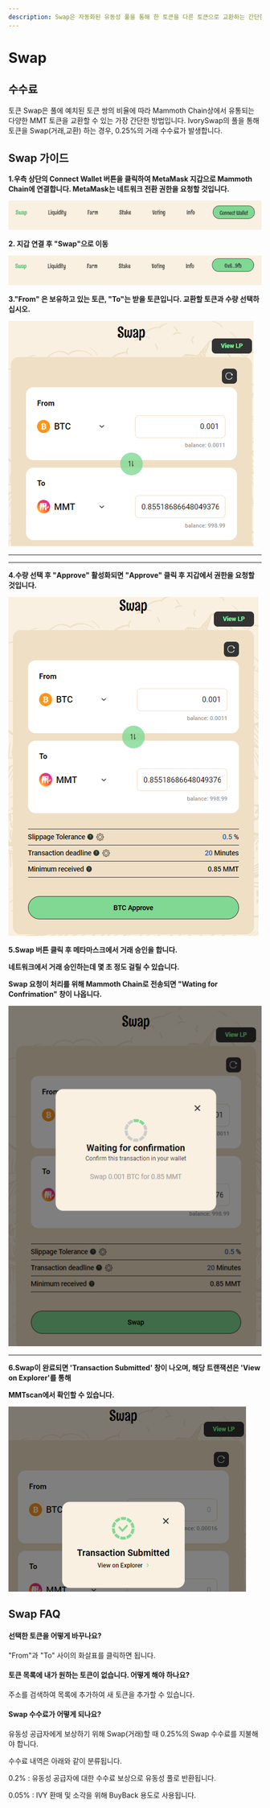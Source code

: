 ```yaml
---
description: Swap은 자동화된 유동성 풀을 통해 한 토큰을 다른 토큰으로 교환하는 간단한 방법입니다.
---
```


# Swap

## 수수료

토큰 Swap은 풀에 예치된 토큰 쌍의 비율에 따라 Mammoth Chain상에서 유통되는 다양한 MMT 토큰을 교환할 수 있는 가장 간단한 방법입니다. IvorySwap의 풀을 통해 토큰을 Swap(거래,교환) 하는 경우, 0.25%의 거래 수수료가 발생합니다.

## Swap 가이드



**1.우측 상단의 Connect Wallet 버튼을 클릭하여 MetaMask 지갑으로 Mammoth Chain에 연결합니다. MetaMask는 네트워크 전환 권한을 요청할 것입니다.**

![](<../.gitbook/assets/image (28).png>)

**2. 지갑 연결 후 "Swap"으로 이동**

![](<../.gitbook/assets/image (42).png>)

**3."From" 은 보유하고 있는 토큰,  "To"는 받을 토큰입니다. 교환할 토큰과 수량 선택하십시오.**

![](<../.gitbook/assets/image (16) (2).png>)

****

****

**4.수량 선택 후 "Approve" 활성화되면 "Approve" 클릭 후 지갑에서 권한을 요청할 것입니다.**

!["Approve" 승인 후 "Swap" 버튼이 활성화 되고 "Swap"을 클릭합니다.](<../.gitbook/assets/image (25).png>)

**5.Swap 버튼 클릭 후 메타마스크에서 거래 승인을 합니다.**&#x20;

**네트워크에서 거래 승인하는데 몇 초 정도 걸릴 수 있습니다.**

**Swap 요청이 처리를 위해 Mammoth Chain로 전송되면 "Wating for Confrimation" 창이 나옵니다.**&#x20;

![](<../.gitbook/assets/image (1).png>)



****

**6.Swap이 완료되면 'Transaction Submitted' 창이 나오며, 해당 트랜잭션은 'View on Explorer'를 통해**

**MMTscan에서 확인할 수 있습니다.**

![](<../.gitbook/assets/image (43).png>)

## Swap FAQ

#### **선택한 토큰을 어떻게 바꾸나요?**

"From"과 "To" 사이의 화살표를 클릭하면 됩니다.

#### **토큰 목록에 내가 원하는 토큰이 없습니다. 어떻게 해야 하나요?**

주소를 검색하여 목록에 추가하여 새 토큰을 추가할 수 있습니다.

#### **Swap 수수료가 어떻게 되나요?**

유동성 공급자에게 보상하기 위해 Swap(거래)할 때 0.25%의 Swap 수수료를 지불해야 합니다.

수수료 내역은 아래와 같이 분류됩니다.

0.2% : 유동성 공급자에 대한 수수료 보상으로 유동성 풀로 반환됩니다.

0.05% : IVY 환매 및 소각을 위해 BuyBack 용도로 사용됩니다.

